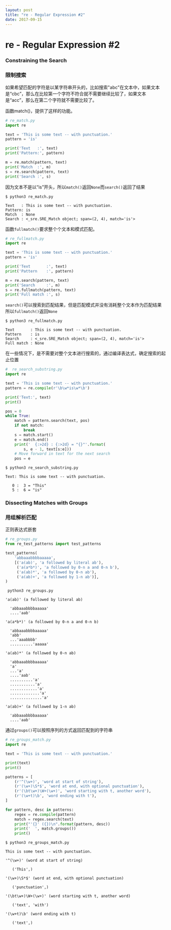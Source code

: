 ```yaml
---
layout: post
title: "re - Regular Expression #2"
date: 2017-09-15
---
```


# re - Regular Expression #2

### Constraining the Search

### 限制搜索

如果希望匹配的字符是以某字符串开头的，比如搜索"abc"在文本中，如果文本是“cbc”，那么在比较第一个字符不符合就不需要继续比较了，如果文本是“acc”，那么在第二个字符就不需要比较了。

函数match()，提供了这样的功能。

```python
# re_match.py
import re

text = 'This is some text -- with punctuation.'
pattern = 'is'

print('Text   :', text)
print('Pattern:', pattern)

m = re.match(pattern, text)
print('Match  :', m)
s = re.search(pattern, text)
print('Search :', s)
```

因为文本不是以“is”开头，所以`match()`返回`None`而`search()`返回了结果

```shell
$ python3 re_match.py

Text   : This is some text -- with punctuation.
Pattern: is
Match  : None
Search : <_sre.SRE_Match object; span=(2, 4), match='is'>
```

函数`fullmatch()`要求整个个文本和模式匹配。

```Python
# re_fullmatch.py
import re

text = 'This is some text -- with punctuation.'
pattern = 'is'

print('Text       :', text)
print('Pattern    :', pattern)

m = re.search(pattern, text)
print('Search     :', m)
s = re.fullmatch(pattern, text)
print('Full match :', s)
```

`search()`可以搜索到匹配结果，但是匹配模式并没有消耗整个文本作为匹配结果所以`fullmatch()`返回`None`

```shell
$ python3 re_fullmatch.py

Text       : This is some text -- with punctuation.
Pattern    : is
Search     : <_sre.SRE_Match object; span=(2, 4), match='is'>
Full match : None
```

在一些情况下，是不需要对整个文本进行搜索的，通过编译表达式，确定搜索的起止位置

```Python
#  re_search_substring.py
import re

text = 'This is some text -- with punctuation.'
pattern = re.compile(r'\b\w*is\w*\b')

print('Text:', text)
print()

pos = 0
while True:
    match = pattern.search(text, pos)
    if not match:
        break
    s = match.start()
    e = match.end()
    print('  {:>2d} : {:>2d} = "{}"'.format(
        s, e - 1, text[s:e]))
    # Move forward in text for the next search
    pos = e
```

```shell
$ python3 re_search_substring.py

Text: This is some text -- with punctuation.

   0 :  3 = "This"
   5 :  6 = "is"
```

### Dissecting Matches with Groups

### 用组解析匹配

正则表达式嵌套

```Python
# re_groups.py
from re_test_patterns import test_patterns

test_patterns(
    'abbaaabbbbaaaaa',
    [('a(ab)', 'a followed by literal ab'),
     ('a(a*b*)', 'a followed by 0-n a and 0-n b'),
     ('a(ab)*', 'a followed by 0-n ab'),
     ('a(ab)+', 'a followed by 1-n ab')],
)
```

```shell
 python3 re_groups.py

'a(ab)' (a followed by literal ab)

  'abbaaabbbbaaaaa'
  ....'aab'

'a(a*b*)' (a followed by 0-n a and 0-n b)

  'abbaaabbbbaaaaa'
  'abb'
  ...'aaabbbb'
  ..........'aaaaa'

'a(ab)*' (a followed by 0-n ab)

  'abbaaabbbbaaaaa'
  'a'
  ...'a'
  ....'aab'
  ..........'a'
  ...........'a'
  ............'a'
  .............'a'
  ..............'a'

'a(ab)+' (a followed by 1-n ab)

  'abbaaabbbbaaaaa'
  ....'aab'
```

通过`groups()`可以按照序列的方式返回匹配到的字符串

```python
# re_groups_match.py
import re

text = 'This is some text -- with punctuation.'

print(text)
print()

patterns = [
    (r'^(\w+)', 'word at start of string'),
    (r'(\w+)\S*$', 'word at end, with optional punctuation'),
    (r'(\bt\w+)\W+(\w+)', 'word starting with t, another word'),
    (r'(\w+t)\b', 'word ending with t'),
]

for pattern, desc in patterns:
    regex = re.compile(pattern)
    match = regex.search(text)
    print("'{}' ({})\n".format(pattern, desc))
    print('  ', match.groups())
    print()
```

```shell
$ python3 re_groups_match.py

This is some text -- with punctuation.

'^(\w+)' (word at start of string)

   ('This',)

'(\w+)\S*$' (word at end, with optional punctuation)

   ('punctuation',)

'(\bt\w+)\W+(\w+)' (word starting with t, another word)

   ('text', 'with')

'(\w+t)\b' (word ending with t)

   ('text',)
```